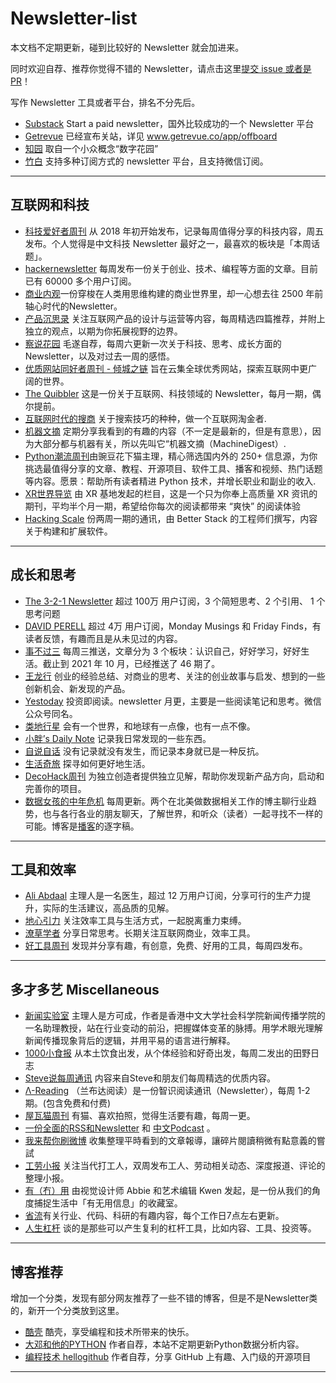 # Newsletter-list


本文档不定期更新，碰到比较好的 Newsletter 就会加进来。

同时欢迎自荐、推荐你觉得不错的 Newsletter，请点击这里[提交 issue 或者是 PR](https://github.com/chasays/newsletter-list/issues)！

写作 Newsletter 工具或者平台，排名不分先后。
- [Substack](https://substack.com/) Start a paid newsletter，国外比较成功的一个 Newsletter 平台
- [Getrevue](https://www.getrevue.co/) 已经宣布关站，详见 www.getrevue.co/app/offboard
- [知园](https://zhiy.cc/) 取自一个小众概念“数字花园”
- [竹白](https://zhubai.love/) 支持多种订阅方式的 newsletter 平台，且支持微信订阅。
---

## 互联网和科技
- [科技爱好者周刊](https://github.com/ruanyf/weekly) 从 2018 年初开始发布，记录每周值得分享的科技内容，周五发布。个人觉得是中文科技 Newsletter 最好之一，最喜欢的板块是「本周话题」。
- [hackernewsletter](https://hackernewsletter.com/) 每周发布一份关于创业、技术、编程等方面的文章。目前已有 60000 多个用户订阅。
- [商业内观](https://if.zoepi.online)一份穿梭在人类用思维构建的商业世界里，却一心想去往 2500 年前轴心时代的Newsletter。
- [产品沉思录](https://index.pmthinking.com) 关注互联网产品的设计与运营等内容，每周精选四篇推荐，并附上独立的观点，以期为你拓展视野的边界。
- [察说花园](https://chasays.zhubai.love/) 毛遂自荐，每周六更新一次关于科技、思考、成长方面的 Newsletter，以及对过去一周的感悟。
- [优质网站同好者周刊 - 倾城之链](https://github.com/nicejade/nicelinks-weekly) 旨在云集全球优秀网站，探索互联网中更广阔的世界。
- [The Quibbler](https://thequibbler.zhubai.love/) 这是一份关于互联网、科技领域的 Newsletter，每月一期，偶尔提前。
- [互联网时代的搜商](https://search.zhubai.love/) 关于搜索技巧的种种，做一个互联网淘金者.
- [机器文摘](https://niupitools.zhubai.love/) 定期分享我看到的有趣的内容（不一定是最新的，但是有意思），因为大部分都与机器有关，所以先叫它“机器文摘（MachineDigest）.
- [Python潮流周刊](https://pythoncat.substack.com)由豌豆花下猫主理，精心筛选国内外的 250+ 信息源，为你挑选最值得分享的文章、教程、开源项目、软件工具、播客和视频、热门话题等内容。愿景：帮助所有读者精进 Python 技术，并增长职业和副业的收入.
- [XR世界导览](https://xreality.zone/zh/tags/newsletter/) 由 XR 基地发起的栏目，这是一个只为你奉上高质量 XR 资讯的期刊，平均半个月一期，希望给你每次的阅读都带来 “爽快” 的阅读体验
- [Hacking Scale](https://newsletter.betterstack.com/) 份两周一期的通讯，由 Better Stack 的工程师们撰写，内容关于构建和扩展软件。

---
## 成长和思考

- [The 3-2-1 Newsletter](https://jamesclear.com/3-2-1) 超过 100万 用户订阅，3 个简短思考、2 个引用、 1 个思考问题
- [DAVID PERELL](https://perell.com/newsletter/) 超过 4万 用户订阅，Monday Musings 和 Friday Finds，有读者反馈，有趣而且是从未见过的内容。
- [事不过三](http://via.zhubai.love/) 每周三推送，文章分为 3 个板块：认识自己，好好学习，好好生活。截止到 2021 年 10 月，已经推送了 46 期了。
- [王龙行](https://zhiy.cc/long) 创业的经验总结、对商业的思考、关注的创业故事与启发、想到的一些创新机会、新发现的产品。
- [Yestoday](https://yestoday.zhubai.love/) 投资即阅读。newsletter 月更，主要是一些阅读笔记和思考。微信公众号同名。
- [类地行星](https://www.yuque.com/aiyouzhanglei/ldxx) 会有一个世界，和地球有一点像，也有一点不像。
- [小胖’s Daily Note](http://littlefat.cn/) 记录我日常发现的一些东西。	
- [自说自话](https://landisland.zhubai.love/)	没有记录就没有发生，而记录本身就已是一种反抗。	
- [生活奇旅](https://weichen.blog/22/) 探寻如何更好地生活。
- [DecoHack周刊](https://decohack.zhubai.love/) 为独立创造者提供独立见解，帮助你发现新产品方向，启动和完善你的项目。
- [数据女孩的中年危机](https://stellaxamy.substack.com/) 每周更新。两个在北美做数据相关工作的博主聊行业趋势，也与各行各业的朋友聊天，了解世界，和听众（读者）一起寻找不一样的可能。博客是[播客](https://open.firstory.me/user/stellaxamy/platforms)的逐字稿。


---
## 工具和效率

- [Ali Abdaal](https://aliabdaal.com/newsletter/) 主理人是一名医生，超过 12 万用户订阅，分享可行的生产力提升，实际的生活建议，高品质的见解。
- [地心引力](https://walnut.hedwig.pub/) 关注效率工具与生活方式，一起脱离重力束缚。
- [潦草学者](https://zhiy.cc/messy) 分享日常思考。长期关注互联网商业，效率工具。
- [好工具周刊](https://discuss-cn.bestxtools.com/t/weekly) 发现并分享有趣，有创意，免费、好用的工具，每周四发布。



---
##  多才多艺 Miscellaneous

- [新闻实验室](http://newslab.info/) 主理人是方可成，作者是香港中文大学社会科学院新闻传播学院的一名助理教授，站在行业变动的前沿，把握媒体变革的脉搏。用学术眼光理解新闻传播现象背后的逻辑，并用平易的语言进行解释。
- [1000小食报](https://young.zhubai.love/) 从本土饮食出发，从个体经验和好奇出发，每周二发出的田野日志
- [Steve说每周通讯](https://steve.hedwig.pub/) 内容来自Steve和朋友们每周精选的优质内容。
- [Λ-Reading](https://www.notion.so/rizi/Reading-d77be691eb244db0b8add646b6ef7f3b) （兰布达阅读）是一份智识阅读通讯（Newsletter），每周 1-2 期。(包含免费和付费)
- [屋瓦猫周刊](https://www.yuque.com/liushuaiiu/cat) 有猫、喜欢拍照，觉得生活要有趣，每周一更。
- [一份全面的RSS和Newsletter](https://github.com/alaskasquirrel/Email-newsletter-RSS) 和 [中文Podcast](https://github.com/alaskasquirrel/Chinese-Podcasts) 。
- [我来帮你刷微博](https://papyrus.so/@kqh)  收集整理平時看到的文章報導，讓碎片閱讀稍微有點意義的嘗試
- [工劳小报](https://newsletter.laborinfocn.com/) 关注当代打工人，双周发布工人、劳动相关动态、深度报道、评论的整理小报。
- [有（冇）用](https://usefulness.zhubai.love/) 由视觉设计师 Abbie 和艺术编辑 Kwen 发起，是一份从我们的角度捕捉生活中「有无用信息」的收藏室。
- [省流](https://shengliu.substack.com/)有关行业、代码、科研的有趣内容，每个工作日7点左右更新。
- [人生杠杆](https://arthurxiao.beehiiv.com/) 谈的是那些可以产生复利的杠杆工具，比如内容、工具、投资等。
---

## 博客推荐

增加一个分类，发现有部分网友推荐了一些不错的博客，但是不是Newsletter类的，新开一个分类放到这里。

- [酷壳](https://www.coolshell.cn/) 酷壳，享受编程和技术所带来的快乐。
- [大邓和他的PYTHON](https://hidadeng.github.io/blog/) 作者自荐，本站不定期更新Python数据分析内容。
- [编程技术 hellogithub](https://hellogithub.com/) 作者自荐，分享 GitHub 上有趣、入门级的开源项目 


---





